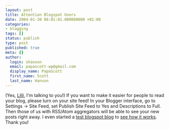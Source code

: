 ```yaml
---
layout: post
title: Attention Blogspot Users
date: 2004-01-30 06:01:01.000000000 +01:00
categories:
- blogging
tags: []
status: publish
type: post
published: true
meta: {}
author:
  login: shanson
  email: papascott-wp@gmail.com
  display_name: PapaScott
  first_name: Scott
  last_name: Hanson
---
```

<p>(Yes, <a title="Lilli Marleen" href="http://lillimarleen.blogspot.com/">Lilli</a>, I'm talking to you!) If you want to make it easier for people to read your blog, please turn on your site feed! In your Blogger interface, go to Settings -> Site Feed, set Publish Site Feed to Yes and Descriptions to Full. Then those of us with RSS/Atom aggregators will be able to see your new posts right away. I even started a <a title="PapaSpot" href="http://papaspot.blogspot.com/">test blogspot blog</a> to <a href="http://papaspot.blogspot.com/atom.xml">see how it works</a>. Thank you!</p>
